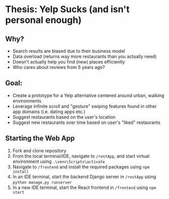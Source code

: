 # Thesis: Yelp Sucks (and isn't personal enough)

  ## Why?
  - Search results are biased due to their business model 
  - Data overload (returns way more restaurants than you actually need)
  - Doesn't actually help you find (new) places efficiently
  - Who cares about reviews from 5 years ago?

  ## Goal:
  - Create a prototype for a Yelp alternative centered around urban, walking environments
  - Leverage infinite scroll and "gesture" swiping features found in other app domains (i.e. dating apps etc.)
  - Suggest restaurants based on the user's location
  - Suggest new restaurants over time based on user's "liked" restaurants


  ## Starting the Web App
  1) Fork and clone repository
  2) From the local terminal/IDE, navigate to `/restApp`, and start virtual environment using `.\venv\Scripts\activate`
  3) Navigate to `/frontend` and install the required packages using `npm install`
  4) In an IDE terminal, start the backend Django server in `/restApp` using `python manage.py runserver`
  5) In a new IDE terminal, start the React frontend in `/frontend` using `npm start`  
